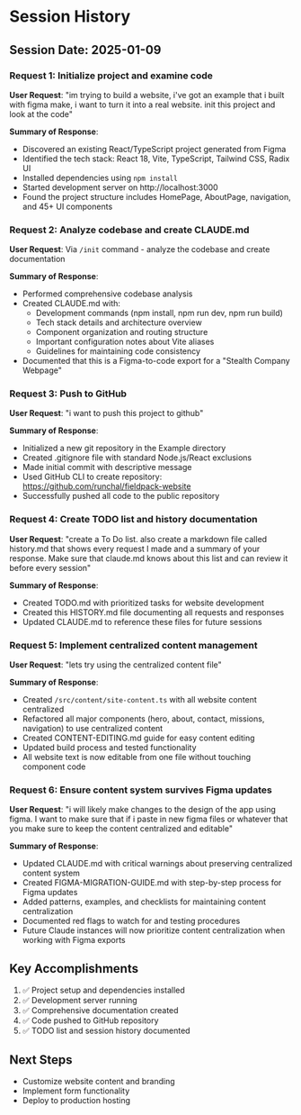 # Session History

## Session Date: 2025-01-09

### Request 1: Initialize project and examine code
**User Request**: "im trying to build a website, i've got an example that i built with figma make, i want to turn it into a real website. init this project and look at the code"

**Summary of Response**:
- Discovered an existing React/TypeScript project generated from Figma
- Identified the tech stack: React 18, Vite, TypeScript, Tailwind CSS, Radix UI
- Installed dependencies using `npm install`
- Started development server on http://localhost:3000
- Found the project structure includes HomePage, AboutPage, navigation, and 45+ UI components

### Request 2: Analyze codebase and create CLAUDE.md
**User Request**: Via `/init` command - analyze the codebase and create documentation

**Summary of Response**:
- Performed comprehensive codebase analysis
- Created CLAUDE.md with:
  - Development commands (npm install, npm run dev, npm run build)
  - Tech stack details and architecture overview
  - Component organization and routing structure
  - Important configuration notes about Vite aliases
  - Guidelines for maintaining code consistency
- Documented that this is a Figma-to-code export for a "Stealth Company Webpage"

### Request 3: Push to GitHub
**User Request**: "i want to push this project to github"

**Summary of Response**:
- Initialized a new git repository in the Example directory
- Created .gitignore file with standard Node.js/React exclusions
- Made initial commit with descriptive message
- Used GitHub CLI to create repository: https://github.com/runchal/fieldpack-website
- Successfully pushed all code to the public repository

### Request 4: Create TODO list and history documentation
**User Request**: "create a To Do list. also create a markdown file called history.md that shows every request I made and a summary of your response. Make sure that claude.md knows about this list and can review it before every session"

**Summary of Response**:
- Created TODO.md with prioritized tasks for website development
- Created this HISTORY.md file documenting all requests and responses
- Updated CLAUDE.md to reference these files for future sessions

### Request 5: Implement centralized content management
**User Request**: "lets try using the centralized content file"

**Summary of Response**:
- Created `/src/content/site-content.ts` with all website content centralized
- Refactored all major components (hero, about, contact, missions, navigation) to use centralized content
- Created CONTENT-EDITING.md guide for easy content editing
- Updated build process and tested functionality
- All website text is now editable from one file without touching component code

### Request 6: Ensure content system survives Figma updates  
**User Request**: "i will likely make changes to the design of the app using figma. I want to make sure that if i paste in new figma files or whatever that you make sure to keep the content centralized and editable"

**Summary of Response**:
- Updated CLAUDE.md with critical warnings about preserving centralized content system
- Created FIGMA-MIGRATION-GUIDE.md with step-by-step process for Figma updates
- Added patterns, examples, and checklists for maintaining content centralization
- Documented red flags to watch for and testing procedures
- Future Claude instances will now prioritize content centralization when working with Figma exports

## Key Accomplishments
1. ✅ Project setup and dependencies installed
2. ✅ Development server running
3. ✅ Comprehensive documentation created
4. ✅ Code pushed to GitHub repository
5. ✅ TODO list and session history documented

## Next Steps
- Customize website content and branding
- Implement form functionality
- Deploy to production hosting